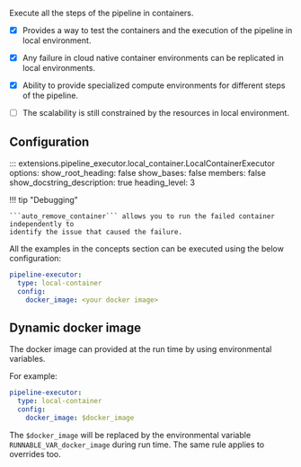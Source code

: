 
Execute all the steps of the pipeline in containers.

- [x] Provides a way to test the containers and the execution of the pipeline in local environment.
- [x] Any failure in cloud native container environments can be replicated in local environments.
- [x] Ability to provide specialized compute environments for different steps of the pipeline.
- [ ] The scalability is still constrained by the resources in local environment.


## Configuration

::: extensions.pipeline_executor.local_container.LocalContainerExecutor
    options:
        show_root_heading: false
        show_bases: false
        members: false
        show_docstring_description: true
        heading_level: 3


!!! tip "Debugging"

    ```auto_remove_container``` allows you to run the failed container independently to
    identify the issue that caused the failure.


All the examples in the concepts section can be executed using the below configuration:

```yaml
pipeline-executor:
  type: local-container
  config:
    docker_image: <your docker image>
```

## Dynamic docker image

The docker image can provided at the run time by using environmental variables.

For example:

```yaml
pipeline-executor:
  type: local-container
  config:
    docker_image: $docker_image
```

The ```$docker_image``` will be replaced by the environmental variable
```RUNNABLE_VAR_docker_image``` during run time. The same rule applies to overrides too.
